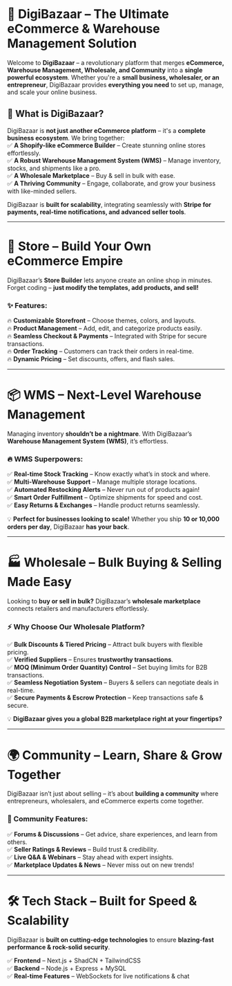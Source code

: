 # 🚀 DigiBazaar – The Ultimate eCommerce & Warehouse Management Solution  

Welcome to **DigiBazaar** – a revolutionary platform that merges **eCommerce, Warehouse Management, Wholesale, and Community** into a **single powerful ecosystem**. Whether you're a **small business, wholesaler, or an entrepreneur**, DigiBazaar provides **everything you need** to set up, manage, and scale your online business.  

## 🌟 What is DigiBazaar?  
DigiBazaar is **not just another eCommerce platform** – it's a **complete business ecosystem**. We bring together:  
✅ **A Shopify-like eCommerce Builder** – Create stunning online stores effortlessly.  
✅ **A Robust Warehouse Management System (WMS)** – Manage inventory, stocks, and shipments like a pro.  
✅ **A Wholesale Marketplace** – Buy & sell in bulk with ease.  
✅ **A Thriving Community** – Engage, collaborate, and grow your business with like-minded sellers.  

DigiBazaar is **built for scalability**, integrating seamlessly with **Stripe for payments, real-time notifications, and advanced seller tools**.

---

# 🏪 Store – Build Your Own eCommerce Empire  
DigiBazaar’s **Store Builder** lets anyone create an online shop in minutes. Forget coding – **just modify the templates, add products, and sell!**  

### ✨ Features:  
🔥 **Customizable Storefront** – Choose themes, colors, and layouts.  
🔥 **Product Management** – Add, edit, and categorize products easily.  
🔥 **Seamless Checkout & Payments** – Integrated with Stripe for secure transactions.  
🔥 **Order Tracking** – Customers can track their orders in real-time.  
🔥 **Dynamic Pricing** – Set discounts, offers, and flash sales.  


---

# 📦 WMS – Next-Level Warehouse Management  
Managing inventory **shouldn’t be a nightmare**. With DigiBazaar’s **Warehouse Management System (WMS)**, it’s effortless.  

### 🔥 WMS Superpowers:  
✅ **Real-time Stock Tracking** – Know exactly what’s in stock and where.  
✅ **Multi-Warehouse Support** – Manage multiple storage locations.  
✅ **Automated Restocking Alerts** – Never run out of products again!  
✅ **Smart Order Fulfillment** – Optimize shipments for speed and cost.  
✅ **Easy Returns & Exchanges** – Handle product returns seamlessly.  

💡 **Perfect for businesses looking to scale!** Whether you ship **10 or 10,000 orders per day**, DigiBazaar **has your back**.

---

# 🏭 Wholesale – Bulk Buying & Selling Made Easy  
Looking to **buy or sell in bulk?** DigiBazaar’s **wholesale marketplace** connects retailers and manufacturers effortlessly.  

### ⚡ Why Choose Our Wholesale Platform?  
✅ **Bulk Discounts & Tiered Pricing** – Attract bulk buyers with flexible pricing.  
✅ **Verified Suppliers** – Ensures **trustworthy transactions**.  
✅ **MOQ (Minimum Order Quantity) Control** – Set buying limits for B2B transactions.  
✅ **Seamless Negotiation System** – Buyers & sellers can negotiate deals in real-time.  
✅ **Secure Payments & Escrow Protection** – Keep transactions safe & secure.  

💡 **DigiBazaar gives you a global B2B marketplace right at your fingertips?**

---

# 🌍 Community – Learn, Share & Grow Together  
DigiBazaar isn’t just about selling – it’s about **building a community** where entrepreneurs, wholesalers, and eCommerce experts come together.  

### 🚀 Community Features:  
✅ **Forums & Discussions** – Get advice, share experiences, and learn from others.  
✅ **Seller Ratings & Reviews** – Build trust & credibility.  
✅ **Live Q&A & Webinars** – Stay ahead with expert insights.  
✅ **Marketplace Updates & News** – Never miss out on new trends!  


---

# 🛠 Tech Stack – Built for Speed & Scalability  
DigiBazaar is **built on cutting-edge technologies** to ensure **blazing-fast performance & rock-solid security**.  

✅ **Frontend** – Next.js + ShadCN + TailwindCSS  
✅ **Backend** – Node.js + Express + MySQL  
✅ **Real-time Features** – WebSockets for live notifications & chat  
